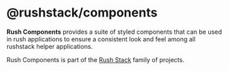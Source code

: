 # @rushstack/components

**Rush Components** provides a suite of styled components that can be used in rush applications to ensure a consistent look and feel among all rushstack helper applications.

Rush Components is part of the [Rush Stack](https://rushstack.io/) family of projects.

